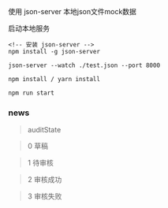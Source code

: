 使用 json-server 本地json文件mock数据

启动本地服务

```
<!-- 安装 json-server -->
npm install -g json-server

json-server --watch ./test.json --port 8000
```

```
npm install / yarn install 
```

```
npm run start
```
### news

> auditState 

> 0 草稿

> 1 待审核

> 2 审核成功

> 3 审核失败